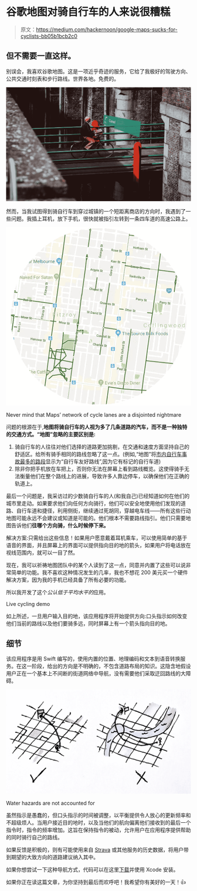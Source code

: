 # 谷歌地图对骑自行车的人来说很糟糕

> 原文：<https://medium.com/hackernoon/google-maps-sucks-for-cyclists-bb05b1bcb2c0>

## 但不需要一直这样。

别误会，我喜欢谷歌地图。这是一项近乎奇迹的服务，它给了我极好的驾驶方向、公共交通时刻表和步行路线。世界各地。免费的。

![](img/2b7e2f82290f409558a69a66db3eea4f.png)

然而，当我试图得到骑自行车到穿过城镇的一个短距离商店的方向时，我遇到了一些问题。我插上耳机，放下手机，很快就被指引左转到一条四车道的高速公路上。

![](img/926f08a2d683da87593f32cbf0e07f8a.png)

Never mind that Maps’ network of cycle lanes are a disjointed nightmare

问题的根源在于,**地图将骑自行车的人视为多了几条道路的汽车，而不是一种独特的交通方式。“地图”忽略的主要区别是:**

1.  骑自行车的人往往对他们选择的道路更加挑剔，在交通和速度方面坚持自己的舒适区。给所有骑手相同的路线忽略了这一点。(例如,“地图”将[市内自行车事故最多的路段](https://www.theage.com.au/national/victoria/melbournes-worst-streets-for-bike-crashes-20160226-gn4sox.html)显示为“自行车友好路线”,因为它有标记的自行车道)
2.  除非你把手机放在车把上，否则你无法在屏幕上看到路线概览。这使得骑手无法衡量他们在整个路线上的进展，导致许多人靠边停车，以确保他们在正确的轨道上。

最后一个问题是，我采访过的少数骑自行车的人(和我自己)已经知道如何在他们的城市里走动。如果要求他们向任何方向骑行，他们可以安全地使用他们发现的道路、自行车道和捷径，利用侧街，继续通过死胡同，穿越电车线——所有这些行动地图可能永远不会建议或知道是可能的。他们根本不需要路线指引。他们只需要地图告诉他们**往哪个方向骑，什么时候停下来。**

解决方案:只需给出这些信息！如果用户愿意戴着耳机乘车，可以使用简单的基于语音的界面，并且屏幕上的界面可以提供指向目的地的箭头，如果用户将电话放在视线范围内，就可以一目了然。

现在，我可以祈祷地图团队中的某个人读到了这一点，同意并内置了这些可以说非常简单的功能。我不喜欢这种情况发生的几率，我也不想花 200 美元买一个硬件解决方案，因为我的手机已经具备了所有必要的功能。

所以我开发了这个*公认低于平均水平的*应用。

Live cycling demo

如上所述，一旦用户输入目的地，该应用程序将开始提供方向:口头指示如何改变他们当前的路线以及他们要骑多远，同时屏幕上有一个箭头指向目的地。

## 细节

该应用程序是用 Swift 编写的，使用内置的位置、地理编码和文本到语音转换服务。在这一阶段，给出的方向是不明确的，不包含道路布局的知识。这隐含地假设用户正在一个基本上不间断的街道网络中导航，没有需要他们采取迂回路线的大障碍。

![](img/c1c3cb145f151030f0d92a4c47de2aa2.png)

Water hazards are not accounted for

虽然指示是愚蠢的，但口头指示的时间被调整，以平衡提供令人放心的更新频率和不超级烦人。当用户接近目的地时，以及当他们的航向偏离他们接收到的最后一个指令时，指令的频率增加。这旨在保持指令的被动，允许用户在应用程序提供帮助的同时骑行自己的路线。

如果反馈是积极的，则有可能使用来自 [Strava](https://www.strava.com/heatmap#11.05/144.85966/-37.85008/hot/all) 或其他服务的历史数据，将用户带到期望的大致方向的道路建议纳入其中。

如果你想尝试一下这种导航方式，代码可以在这里[下载](https://github.com/Gholtes/cyclingNavigationApp)并使用 Xcode 安装。

如果你正在读这篇文章，为你坚持到最后而欢呼吧！我希望你有美好的一天！👍